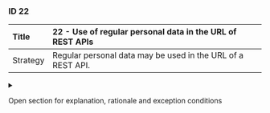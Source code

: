 ### ID 22

| Title    | __22 - Use of regular personal data in the URL of REST APIs__ |
| :----    | :---------- |
| Strategy | Regular personal data may be used in the URL of a REST API. |

<details><summary>

Open section for explanation, rationale and exception conditions 

</summary>

#### Explanation

The privacy officers of the regional grid operators have formulated a view on the use of regular personal data in the URL of REST APIs based on the PPT of Enexis (Security & Privacy aspects in REST APIs - Enexis PPT CST integration dd. 03-06-2021).

#### Rationale

**Privacy Aspects - Statement**

Assuming that:
+ When using (regular) personal data in the URL, the entire message (body and URL) is encrypted during sending;
+ This data can only be viewed by the API Consumer, API Gateway and API Provider;
+ Use of personal data in the URL may only be used if it is necessary for the sending and receiving parties to gain insight into this (personal) data for the performance of their task; 
+ No sensitive or special personal data can be derived from the URL (Category 2);

there is an acceptable risk for the Business for the use of a number of ordinary personal data in the URL of the REST APIs. In particular to make the construction of APIs manageable and controllable. This includes the use of identifying data, such as:
+ BAG;
+ EAN code;
+ Customer number;
+ Meter number;
+ Postcode / house number.

A combination of certain ordinary personal data in the URL of a REST API can create new sensitive information. If the combination of ordinary personal data leads to sensitive information in the URL, this combination is not permitted!

In addition, there are a number of sensitive or special personal data that - if they become known - can cause damage to the customer. This data may never appear in the URL of REST APIs. If it is necessary to exchange this data, it will only be sent in the body, so that this data cannot be derived from logging.

The list of special personal data is exhaustive, namely:
+ Race or ethnic origin;
+ Political views;
+ Religious or philosophical beliefs;
+ Membership of a trade union;
+ Genetic or biometric data;
+ Health data;
+ Data on sexual orientation;
+ BSN number;
+ Criminal data.

Sensitive data includes, for example (non-exhaustive):
+ Fraud data;
+ Financial data (both bank account number/credit card and payment data);
+ Energy consumption data;
+ Cut off data.

It is not possible for Privacy to provide an exhaustive list of personal data and to which category they belong. Whether something is personal data and the sensitivity is strongly dependent on the context in which the data is used.

#### Exceptions

Combining multiple regular personal data in the URL of a REST API is not allowed!

</details>

